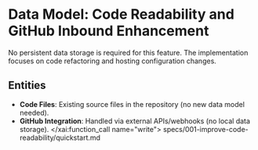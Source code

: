 # Data Model: Code Readability and GitHub Inbound Enhancement

No persistent data storage is required for this feature. The implementation focuses on code refactoring and hosting configuration changes.

## Entities

- **Code Files**: Existing source files in the repository (no new data model needed).
- **GitHub Integration**: Handled via external APIs/webhooks (no local data storage).</content>
</xai:function_call name="write">
<parameter name="filePath">specs/001-improve-code-readability/quickstart.md